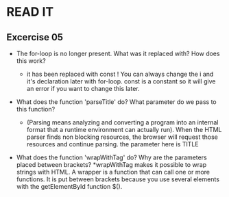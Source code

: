 # READ IT
## Excercise 05
* The for-loop is no longer present. 
  What was it replaced with? How does this work?
    * it has been replaced with const ! You can always change the i and it's declaration later with for-loop. const is a constant so it will give an error if you want to change this later. 

* What does the function 'parseTitle' do? 
What parameter do we pass to this function?
  * (Parsing means analyzing and converting a program into an internal format that a runtime environment can actually run). When the HTML parser finds non blocking resources, the browser will request those resources and continue parsing. 
  the parameter here is TITLE 

* What does the function 'wrapWithTag' do? 
  Why are the parameters placed between brackets?
    *wrapWithTag makes it possible to wrap strings with HTML. A wrapper is a function that can call one or more functions. 
    It is put between brackets because you use several elements with the getElementById function $().